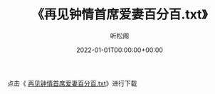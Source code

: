 ﻿---
title:  《再见钟情首席爱妻百分百.txt》
date:   2022-01-01T00:00:00+00:00
author: 听松阁
layout: post
permalink: /再见钟情首席爱妻百分百/
categories: 小说
tags: [小说]
---

点击《 [再见钟情首席爱妻百分百.txt](http://img.660000.xyz/bookstukust/book/bntxt/10/再见钟情首席爱妻百分百.txt)》进行下载